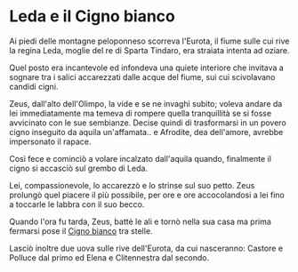 # Leda e il Cigno bianco
Ai piedi delle montagne peloponneso scorreva l'Eurota, il fiume sulle cui rive la regina Leda, moglie del re di Sparta Tindaro, era straiata intenta ad oziare.

Quel posto era incantevole ed infondeva una quiete interiore che invitava a sognare tra i salici accarezzati dalle acque del fiume, sui cui scivolavano candidi cigni.

Zeus, dall'alto dell'Olimpo, la vide e se ne invaghì subito; voleva andare da lei immediatamente ma temeva di rompere quella tranquillità se si fosse avvicinato con le sue sembianze.
Decise quindi di trasformarsi in un povero cigno inseguito da aquila un'affamata.. e Afrodite, dea dell'amore, avrebbe impersonato il rapace.

Così fece e cominciò a volare incalzato dall'aquila quando, finalmente il cigno si accasciò sul grembo di Leda.

Lei, compassionevole, lo accarezzò e lo strinse sul suo petto. Zeus prolungò quel piacere il più possibile, per ore e ore accocolandosi a lei fino a toccarle le labbra con il suo becco.

Quando l'ora fu tarda, Zeus, battè le ali e tornò nella sua casa ma prima fermarsi pose il [Cigno bianco](https://it.wikipedia.org/wiki/Cigno_(costellazione)) tra stelle.

Lasciò inoltre due uova sulle rive dell'Eurota, da cui nasceranno: Castore e Polluce dal primo ed Elena e Clitennestra dal secondo.